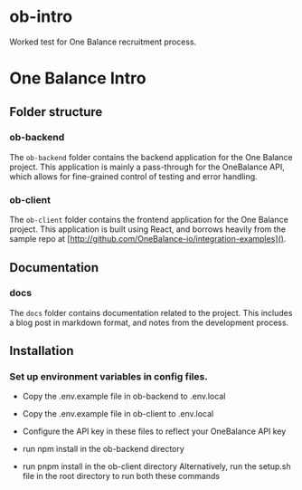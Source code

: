 # ob-intro
Worked test for One Balance recruitment process. 

# One Balance Intro

## Folder structure

### ob-backend
The `ob-backend` folder contains the backend application for the One Balance project. This application is mainly a pass-through for the OneBalance API, which allows for fine-grained control of testing and error handling. 

### ob-client
The `ob-client` folder contains the frontend application for the One Balance project. This application is built using React, and borrows heavily from the sample repo at [http://github.com/OneBalance-io/integration-examples]().  

## Documentation

### docs
The `docs` folder contains documentation related to the project. This includes a blog post in markdown format, and notes from the development process.

## Installation

### Set up environment variables in config files.
- Copy the .env.example file in ob-backend to .env.local
- Copy the .env.example file in ob-client to .env.local
- Configure the API key in these files to reflect your OneBalance API key

- run npm install in the ob-backend directory
- run pnpm install in the ob-client directory
Alternatively, run the setup.sh file in the root directory to run both these commands


